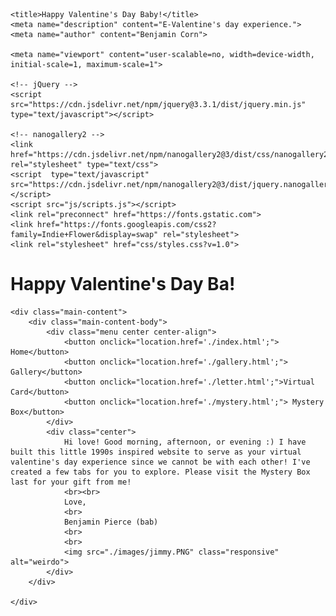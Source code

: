 <html lang="en">
<head>
    <meta charset="utf-8">

    <title>Happy Valentine's Day Baby!</title>
    <meta name="description" content="E-Valentine's day experience.">
    <meta name="author" content="Benjamin Corn">

    <meta name="viewport" content="user-scalable=no, width=device-width, initial-scale=1, maximum-scale=1">          
    
    <!-- jQuery -->
    <script src="https://cdn.jsdelivr.net/npm/jquery@3.3.1/dist/jquery.min.js" type="text/javascript"></script>
  
    <!-- nanogallery2 -->
    <link  href="https://cdn.jsdelivr.net/npm/nanogallery2@3/dist/css/nanogallery2.min.css" rel="stylesheet" type="text/css">
    <script  type="text/javascript" src="https://cdn.jsdelivr.net/npm/nanogallery2@3/dist/jquery.nanogallery2.min.js"></script>
    <script src="js/scripts.js"></script>
    <link rel="preconnect" href="https://fonts.gstatic.com">
    <link href="https://fonts.googleapis.com/css2?family=Indie+Flower&display=swap" rel="stylesheet">
    <link rel="stylesheet" href="css/styles.css?v=1.0">

</head>

<body>
    <div class="header">
       <h1>Happy Valentine's Day Ba!</h1>
    </div>

    <div class="main-content">
        <div class="main-content-body">
            <div class="menu center center-align">
                <button onclick="location.href='./index.html';"> Home</button>
                <button onclick="location.href='./gallery.html';"> Gallery</button>
                <button onclick="location.href='./letter.html';">Virtual Card</button>
                <button onclick="location.href='./mystery.html';"> Mystery Box</button>
            </div>
            <div class="center">
                Hi love! Good morning, afternoon, or evening :) I have built this little 1990s inspired website to serve as your virtual valentine's day experience since we cannot be with each other! I've created a few tabs for you to explore. Please visit the Mystery Box last for your gift from me!
                <br><br>
                Love,
                <br>
                Benjamin Pierce (bab)
                <br>
                <br>
                <img src="./images/jimmy.PNG" class="responsive" alt="weirdo">
            </div>
        </div>

    </div>

</body>
</html>